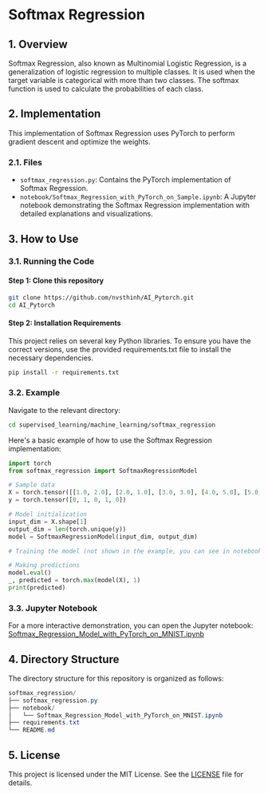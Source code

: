 # Softmax Regression

## 1. Overview
Softmax Regression, also known as Multinomial Logistic Regression, is a generalization of logistic regression to multiple classes. It is used when the target variable is categorical with more than two classes. The softmax function is used to calculate the probabilities of each class.

## 2. Implementation
This implementation of Softmax Regression uses PyTorch to perform gradient descent and optimize the weights.

### 2.1. Files
- `softmax_regression.py`: Contains the PyTorch implementation of Softmax Regression.
- `notebook/Softmax_Regression_with_PyTorch_on_Sample.ipynb`: A Jupyter notebook demonstrating the Softmax Regression implementation with detailed explanations and visualizations.

## 3. How to Use

### 3.1. Running the Code
#### Step 1: Clone this repository
```bash
git clone https://github.com/nvsthinh/AI_Pytorch.git
cd AI_Pytorch
```
#### Step 2: Installation Requirements
This project relies on several key Python libraries. To ensure you have the correct versions, use the provided requirements.txt file to install the necessary dependencies.
```bash
pip install -r requirements.txt
```
### 3.2. Example
Navigate to the relevant directory:
```bash
cd supervised_learning/machine_learning/softmax_regression
```
Here's a basic example of how to use the Softmax Regression implementation:

```python
import torch
from softmax_regression import SoftmaxRegressionModel

# Sample data
X = torch.tensor([[1.0, 2.0], [2.0, 1.0], [3.0, 3.0], [4.0, 5.0], [5.0, 4.0]])
y = torch.tensor([0, 1, 0, 1, 0])

# Model initialization
input_dim = X.shape[1]
output_dim = len(torch.unique(y))
model = SoftmaxRegressionModel(input_dim, output_dim)

# Training the model (not shown in the example, you can see in notebook)

# Making predictions
model.eval()
_, predicted = torch.max(model(X), 1)
print(predicted)
```

### 3.3. Jupyter Notebook
For a more interactive demonstration, you can open the Jupyter notebook: [Softmax_Regression_Model_with_PyTorch_on_MNIST.ipynb](https://github.com/nvsthinh/AI_Pytorch/blob/main/supervised_learning/machine_learning/softmax_regression/notebook/Softmax_Regression_Model_with_PyTorch_on_MNIST.ipynb)

## 4. Directory Structure
The directory structure for this repository is organized as follows:

```csharp
softmax_regression/
├── softmax_regression.py
├── notebook/
│   └── Softmax_Regression_Model_with_PyTorch_on_MNIST.ipynb
├── requirements.txt
└── README.md
```

## 5. License
This project is licensed under the MIT License. See the [LICENSE](https://github.com/nvsthinh/AI_Pytorch/blob/main/LICENSE) file for details.
